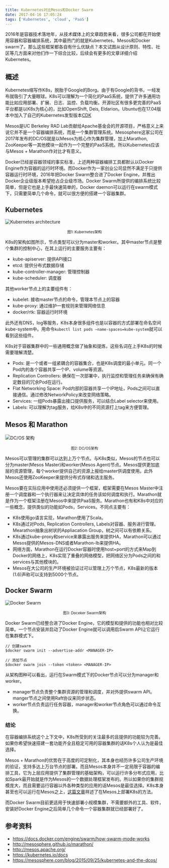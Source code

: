 ```yaml
---
title: Kubernetes对比Mesos和Docker Swarm
date: 2017-04-16 17:05:24
tags: ['Kubernetes', 'cloud', 'PaaS']
---
```



2016年是容器技术落地年，从技术媒体上的文章趋势来看，很多公司都在开始使用容器和容器编排系统，其中最热门的就是Kubernetes，Mesos和Docker swarm了。那么这些框架都各自有什么优缺点？本文试图从设计原则、特性、社区等几方面来对他们作一下综合比较，后续会有更多的文章详细介绍Kubernetes。

<!-- more -->

## 概述

Kubernetes缩写作K8s，脱胎于Google的Borg。由于有Google的背书，一经发布就吸引了大量眼球。K8s可以理解为一个简化的PaaS系统，提供了许多通用功能比如应用部署、扩展、日志、监控、负载均衡。开源社区有很多更完善的PaaS平台都是以K8s为核心的，比如OpenShift, Deis, Eldarion。Ubuntu也在17.04版本中加入了自己的Kubernetes发型版本[CDK](https://insights.ubuntu.com/2017/04/12/general-availability-of-kubernetes-1-6-on-ubuntu/?_ga=1.88559579.1962757385.1492152573)

Mesos是UC Berkeley RAD Lab贡献给Apache基金会的开源项目，严格意义上来说它并不是一个容器编排系统，而是一个集群管理系统。Mesosphere这家公司在2017年发布的DC/OS就是以Mesos为核心作为集群管理，加上Marathon, ZooKeeper等一其他模块一起作为一个完整的PaaS系统。所以Kubernetes应该与Mesos + Marathon作对比才有意义。

Docker已经是容器领域的事实标准，上述两种容器编排工具都默认以Docker Engine作为容器的运行时环境。而Docker作为一家创业公司显然不满足于只提供容器运行时环境，2016年把Docker Swarm整合进了Docker Engine，并推出Docker企业级版本希望抢占企业级市场。Docker Swarm所提供的编排系统比较简单，但是它也是上手最快速简单的，Docker daemon可以运行在swarm模式下，只需要简单几个命令，就可以很方便的搭建一个容器集群。


## Kubernetes

![Kubernetes architecture](http://res.cloudinary.com/dkk3prfsp/raw/upload/v1492333759/architecture_s3g9ib.png)

</p>
<center><small>图1: Kubernetes架构</small></center>


K8s的架构如图所示，节点类型可以分为master和worker。其中master节点是整个集群的控制中心，在其上运行的主要服务主要有：
* kube-apiserver: 提供API接口
* etcd: 提供分布式数据存储
* kube-controller-manager: 管理控制器
* kube-scheduler: 调度器

其他worker节点上的主要组件有：
* kubelet: 接收master节点的命令，管理本节点上的容器
* kube-proxy: 通过维护一套规则来管理网络信息
* docker/rtk: 容器运行时环境

此外还有DNS，log等服务，K8s本身很多组件也是以容器的方式部署在命名空间kube-system中。用命令`kubectl list pods —name-spaces=kube-system`就可以看到这些组件。

K8s对于容器集群中的一些通用概念做了抽象和提炼，这些名词在上手K8s的时候需要理解清楚。

* Pods: 是一个或者一组紧耦合的容器集合，也是K8s调度的最小单元。同一个Pod内的各个容器共享一个IP、volume等资源。
* Replication Controllers: 确保在一次部署中，执行监控和管理任务来确保有确定数目的冗余Pod在运行。
* Flat Networking Space: Pod内部的容器共享一个IP地址，Pods之间可以直接通信。通过修改NetworkPolicy来改变网络策略。
* Services: 一组Pods暴露出接口提供服务，可以结合Label selector来使用。
* Labels: 可以理解为tag服务，给K8s中的不同资源打上tag来方便管理。

## Mesos 和 Marathon

![DC/OS 架构](http://res.cloudinary.com/dkk3prfsp/raw/upload/v1492333814/dcos-enterprise-components-1.9_bqrgq1.png)

</p>
<center><small>图2: DC/OS架构</small></center>

Mesos可以管理的集群可以达到上万个节点。与K8s类似，Mesos的节点也可以分为master(Mesos Master)和worker(Mesos Agent)节点。Mesos提供更加底层的资源管理，每个worker提供自己的资源上报给master供调度使用。此外Mesos还使用ZooKeeper来提供分布式存储和选主服务。

Mesos要在实际应用中使用还必须提供一个框架，框架需要在Mesos Master中注册一个调度器和一个执行器来让决定具体的任务该如何调度和执行。Marathon就是作为一个框架注册在Mesos中来提供PaaS服务。Marathon也有和K8s中对应的一些概念，提供类似的功能如Pods，Services。不同点主要有：

* K8s使用go语言实现，Marathon使用了Scala。
* K8s通过对Pods, Replication Controllers, Labels对容器、服务进行管理。Mearathon抽象出树状的Appliacation Group，树之间可以有依赖关系。
* K8s通过kube-proxy和service来暴露出服务来提供HA，Marathon可以通过Mesos提供的Mesos-DNS或者Marathon-lb来提供HA。
* 网络方面，Marathon在运行Docker容器时使用host+port的方式来Map到Docker的网络上，K8s实现了重叠的网络模型，把网络区分为Pods之间的和services与其他模块的。
* Mesos在大公司的生产环境被验证过可以管理上万个节点，K8s最新的版本(1.6)声称可以支持到5000个节点。

## Docker Swarm

![Docker Swarm](http://res.cloudinary.com/dkk3prfsp/raw/upload/v1492333697/swarm-diagram_rmj2hq.png)

</p>
<center><small>图3: Doceker Swarm架构</small></center>

Docker Swarm已经整合进了Docker Engine，它的模型和提供的功能也相对比较简单。一个节点安装并启动了Docker Engine就可以调用启Swarm API让它运行在集群模式下。

```
// 创建swarm
$docker swarm init --advertise-addr <MANAGER-IP>

// 添加节点
$docker swarm join --token <token> <MANAGER-IP>
```

从架构图种可以看出，运行在Swarm模式下的Docker节点可以分为manager和worker。

* manager节点负责整个集群资源的管理和调度，并对外提供swarm API。manger节点之间使用Raft协议来同步状态。
* worker节点负责运行任务容器，manager和worker节点角色可以通过命令互换。

### 结论

在容器编排系统这个上下文中，K8s所受到的关注最多的且提供的功能较为完善。如果你希望快速搭建一套功能齐全且稳定可用的容器集群的话K8s个人认为是最佳选择。

Mesos + Marathon的优势在于高度的可定制化，其本身也经历许多公司生产环境的验证，支持多达上万台节点的部署。而且Mesos本身并不一定局限于容器的编排工具，它为上层应用提供了集群管理的基础架构，可以运行许多分布式应用，比如Spark最开始就是作为Mesos的一个数据处理框架发布的。所以如果你的集群规模庞大，而且需要运行容器以外各种类型的应用的话Mesos是最佳选择。K8s本身甚至也可以运行在Mesos之上，[这篇文章](https://mesosphere.com/blog/2015/09/25/kubernetes-and-the-dcos/)祥述了在Mesos上部署K8s的方法。

而Docker Swarm目前更适用于快速部署小规模集群，不需要额外的工具、软件，安装好Docker Engine之后简单几个命令一个容器集群就已经部署好了。

## 参考资料

* https://docs.docker.com/engine/swarm/how-swarm-mode-works
* http://mesosphere.github.io/marathon/
* http://mesos.apache.org/
* https://kubernetes.io/docs
* https://mesosphere.com/blog/2015/09/25/kubernetes-and-the-dcos/

